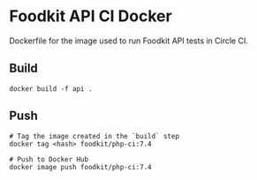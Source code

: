 # Foodkit API CI Docker

Dockerfile for the image used to run Foodkit API tests in Circle CI.

## Build

```
docker build -f api .
```

## Push

```
# Tag the image created in the `build` step
docker tag <hash> foodkit/php-ci:7.4

# Push to Docker Hub
docker image push foodkit/php-ci:7.4
```
